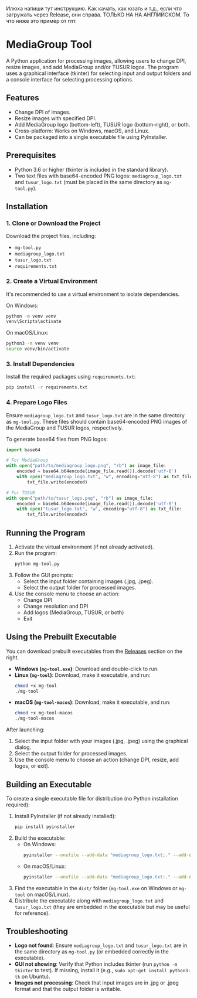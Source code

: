 Илюха напиши тут инструкцию. Как качать, как юзать и т.д., eсли что загружать через Release, они справа. ТОЛЬКО НА НА АНГЛИЙСКОМ. То что ниже это пример от гпт.

# MediaGroup Tool

A Python application for processing images, allowing users to change DPI, resize images, and add MediaGroup and/or TUSUR logos. The program uses a graphical interface (tkinter) for selecting input and output folders and a console interface for selecting processing options.

## Features
- Change DPI of images.
- Resize images with specified DPI.
- Add MediaGroup logo (bottom-left), TUSUR logo (bottom-right), or both.
- Cross-platform: Works on Windows, macOS, and Linux.
- Can be packaged into a single executable file using PyInstaller.

## Prerequisites
- Python 3.6 or higher (tkinter is included in the standard library).
- Two text files with base64-encoded PNG logos: `mediagroup_logo.txt` and `tusur_logo.txt` (must be placed in the same directory as `mg-tool.py`).

## Installation

### 1. Clone or Download the Project
Download the project files, including:
- `mg-tool.py`
- `mediagroup_logo.txt`
- `tusur_logo.txt`
- `requirements.txt`

### 2. Create a Virtual Environment
It's recommended to use a virtual environment to isolate dependencies.

On Windows:
```bash
python -m venv venv
venv\Scripts\activate
```

On macOS/Linux:
```bash
python3 -m venv venv
source venv/bin/activate
```

### 3. Install Dependencies
Install the required packages using `requirements.txt`:
```bash
pip install -r requirements.txt
```

### 4. Prepare Logo Files
Ensure `mediagroup_logo.txt` and `tusur_logo.txt` are in the same directory as `mg-tool.py`. These files should contain base64-encoded PNG images of the MediaGroup and TUSUR logos, respectively.

To generate base64 files from PNG logos:
```python
import base64

# For MediaGroup
with open("path/to/mediagroup_logo.png", "rb") as image_file:
    encoded = base64.b64encode(image_file.read()).decode('utf-8')
    with open("mediagroup_logo.txt", "w", encoding="utf-8") as txt_file:
        txt_file.write(encoded)

# For TUSUR
with open("path/to/tusur_logo.png", "rb") as image_file:
    encoded = base64.b64encode(image_file.read()).decode('utf-8')
    with open("tusur_logo.txt", "w", encoding="utf-8") as txt_file:
        txt_file.write(encoded)
```

## Running the Program
1. Activate the virtual environment (if not already activated).
2. Run the program:
   ```bash
   python mg-tool.py
   ```
3. Follow the GUI prompts:
   - Select the input folder containing images (.jpg, .jpeg).
   - Select the output folder for processed images.
4. Use the console menu to choose an action:
   - Change DPI
   - Change resolution and DPI
   - Add logos (MediaGroup, TUSUR, or both)
   - Exit

## Using the Prebuilt Executable
You can download prebuilt executables from the [Releases](https://github.com/yourusername/mediagroup-tool/releases) section on the right.

- **Windows (`mg-tool.exe`)**: Download and double-click to run.
- **Linux (`mg-tool`)**: Download, make it executable, and run:
  ```bash
  chmod +x mg-tool
  ./mg-tool
  ```
- **macOS (`mg-tool-macos`)**: Download, make it executable, and run:
  ```bash
  chmod +x mg-tool-macos
  ./mg-tool-macos
  ```

After launching:
1. Select the input folder with your images (.jpg, .jpeg) using the graphical dialog.
2. Select the output folder for processed images.
3. Use the console menu to choose an action (change DPI, resize, add logos, or exit).

## Building an Executable
To create a single executable file for distribution (no Python installation required):

1. Install PyInstaller (if not already installed):
   ```bash
   pip install pyinstaller
   ```
2. Build the executable:
   - On Windows:
     ```bash
     pyinstaller --onefile --add-data "mediagroup_logo.txt;." --add-data "tusur_logo.txt;." mg-tool.py
     ```
   - On macOS/Linux:
     ```bash
     pyinstaller --onefile --add-data "mediagroup_logo.txt:." --add-data "tusur_logo.txt:." mg-tool.py
     ```
3. Find the executable in the `dist/` folder (`mg-tool.exe` on Windows or `mg-tool` on macOS/Linux).
4. Distribute the executable along with `mediagroup_logo.txt` and `tusur_logo.txt` (they are embedded in the executable but may be useful for reference).

## Troubleshooting
- **Logo not found**: Ensure `mediagroup_logo.txt` and `tusur_logo.txt` are in the same directory as `mg-tool.py` (or embedded correctly in the executable).
- **GUI not showing**: Verify that Python includes tkinter (run `python -m tkinter` to test). If missing, install it (e.g., `sudo apt-get install python3-tk` on Ubuntu).
- **Images not processing**: Check that input images are in .jpg or .jpeg format and that the output folder is writable.
